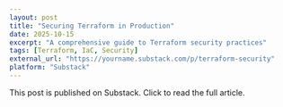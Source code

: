 ```yaml
---
layout: post
title: "Securing Terraform in Production"
date: 2025-10-15
excerpt: "A comprehensive guide to Terraform security practices"
tags: [Terraform, IaC, Security]
external_url: "https://yourname.substack.com/p/terraform-security"
platform: "Substack"
---
```


This post is published on Substack. Click to read the full article.
